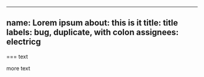 
---
name: Lorem ipsum
about: this is it
title: title
labels: bug, duplicate, with colon
assignees: electricg
---







===
text

more text
